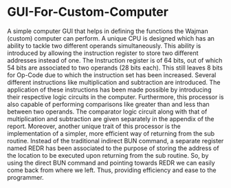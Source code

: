 # GUI-For-Custom-Computer
A simple computer GUI that helps in defining the functions the Wajman (custom) computer can perform.
A unique CPU is designed which has an ability to tackle two different operands simultaneously. This ability is introduced by allowing the instruction register to store two different addresses instead of one. The Instruction register is of 64 bits, out of which 54 bits are associated to two operands (28 bits each). This still leaves 8 bits for Op-Code due to which the instruction set has been increased.
Several different instructions like multiplication and subtraction are introduced. The application of these instructions has been made possible by introducing their respective logic circuits in the computer. Furthermore, this processor is also capable of performing comparisons like greater than and less than between two operands. The comparator logic circuit along with that of multiplication and subtraction are given separately in the appendix of the report.
Moreover, another unique trait of this processor is the implementation of a simpler, more efficient way of returning from the sub routine. Instead of the traditional indirect BUN command, a separate register named REDR has been associated to the purpose of storing the address of the location to be executed upon returning from the sub routine. So, by using the direct BUN command and pointing towards REDR we can easily come back from where we left. Thus, providing efficiency and ease to the programmer.


